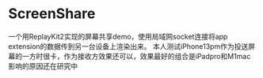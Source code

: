 # ScreenShare
一个用ReplayKit2实现的屏幕共享demo，使用局域网socket连接将app extension的数据传到另一台设备上渲染出来。
本人测试iPhone13pm作为投送屏幕的一方时很卡，作为接收方效果还可以，效果最好的组合是iPadpro和M1mac 影响的原因还在研究中
